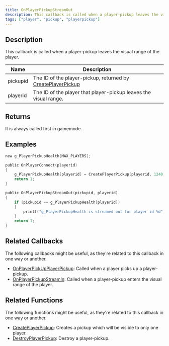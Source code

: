 ```yaml
---
title: OnPlayerPickupStreamOut
description: This callback is called when a player-pickup leaves the visual range of the player.
tags: ["player", "pickup", "playerpickup"]
---
```


<VersionWarn name='callback' version='omp v1.1.0.2612' />

## Description

This callback is called when a player-pickup leaves the visual range of the player.

| Name     | Description                                                                                    |
| -------- | ---------------------------------------------------------------------------------------------- |
| pickupid | The ID of the player-pickup, returned by [CreatePlayerPickup](../functions/CreatePlayerPickup) |
| playerid | The ID of the player that player-pickup leaves the visual range.                               |

## Returns

It is always called first in gamemode.

## Examples

```c
new g_PlayerPickupHealth[MAX_PLAYERS];

public OnPlayerConnect(playerid)
{
    g_PlayerPickupHealth[playerid] = CreatePlayerPickup(playerid, 1240, 2, 2009.8474, 1218.0459, 10.8175);
    return 1;
}

public OnPlayerPickupStreamOut(pickupid, playerid)
{
    if (pickupid == g_PlayerPickupHealth[playerid])
    {
        printf("g_PlayerPickupHealth is streamed out for player id %d", playerid);
    }
    return 1;
}
```

## Related Callbacks

The following callbacks might be useful, as they're related to this callback in one way or another.

- [OnPlayerPickUpPlayerPickup](OnPlayerPickUpPlayerPickup): Called when a player picks up a player-pickup.
- [OnPlayerPickupStreamIn](OnPlayerPickupStreamIn): Called when a player-pickup enters the visual range of the player.

## Related Functions

The following functions might be useful, as they're related to this callback in one way or another.

- [CreatePlayerPickup](../functions/CreatePlayerPickup): Creates a pickup which will be visible to only one player.
- [DestroyPlayerPickup](../functions/DestroyPlayerPickup): Destroy a player-pickup.
